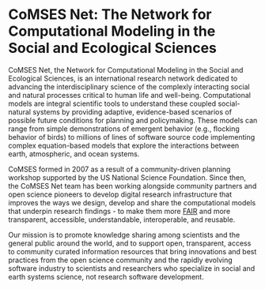 # CoMSES Net: The Network for Computational Modeling in the Social and Ecological Sciences

CoMSES Net, the Network for Computational Modeling in the Social and Ecological Sciences, is an international research network dedicated to advancing the interdisciplinary science of the complexly interacting social and natural processes critical to human life and well-being. Computational models are integral scientific tools to understand these coupled social-natural systems by providing adaptive, evidence-based scenarios of possible future conditions for planning and policymaking. These models can range from simple demonstrations of emergent behavior (e.g., flocking behavior of birds) to millions of lines of software source code implementing complex equation-based models that explore the interactions between earth, atmospheric, and ocean systems. 

CoMSES formed in 2007 as a result of a community-driven planning workshop supported by the US National Science Foundation. Since then, the CoMSES Net team has been working alongside community partners and open science pioneers to develop digital research infrastructure that improves the ways we design, develop and share the computational models that underpin research findings - to make them more [FAIR](https://www.nature.com/articles/s41597-022-01710-x) and more transparent, accessible, understandable, interoperable, and reusable. 

Our mission is to promote knowledge sharing among scientists and the general public around the world, and to support open, transparent, access to community curated information resources that bring innovations and best practices from the open science community and the rapidly evolving software industry to scientists and researchers who specialize in social and earth systems science, not research software development.
